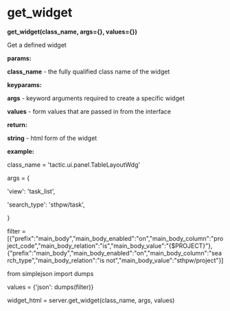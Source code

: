 # get\_widget

**get\_widget(class\_name, args={}, values={})**

Get a defined widget

**params:**

**class\_name** - the fully qualified class name of the widget

**keyparams:**

**args** - keyword arguments required to create a specific widget

**values** - form values that are passed in from the interface

**return:**

**string** - html form of the widget

**example:**

class\_name = 'tactic.ui.panel.TableLayoutWdg'

args = {

'view': 'task\_list',

'search\_type': 'sthpw/task',

}

filter = \[{"prefix":"main\_body","main\_body\_enabled":"on","main\_body\_column":"project\_code","main\_body\_relation":"is","main\_body\_value":"{$PROJECT}"}, {"prefix":"main\_body","main\_body\_enabled":"on","main\_body\_column":"search\_type","main\_body\_relation":"is not","main\_body\_value":"sthpw/project"}\]

from simplejson import dumps

values = {'json': dumps(filter)}

widget\_html = server.get\_widget(class\_name, args, values)
